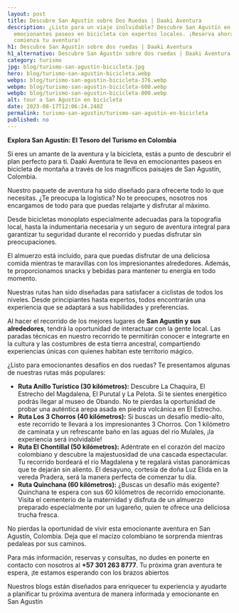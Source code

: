 ```yaml
---
layout: post
title: Descubre San Agustín sobre Dos Ruedas | Daaki Aventura
description: ¿Listo para un viaje inolvidable? Descubre San Agustín en
  emocionantes paseos en bicicleta con expertos locales. ¡Reserva ahora y
  comienza tu aventura!
h1: Descubre San Agustín sobre dos ruedas | Daaki Aventura
h1_alternativo: Descubre San Agustín sobre dos ruedas | Daaki Aventura
category: turismo
jpg: blog/turismo-san-agustin-bicicleta.jpg
hero: blog/turismo-san-agustin-bicicleta.webp
webps: blog/turismo-san-agustin-bicicleta-376.webp
webpm: blog/turismo-san-agustin-bicicleta-600.webp
webpb: blog/turismo-san-agustin-bicicleta-800.webp
alt: tour a San Agustín en bicicleta
date: 2023-08-17T12:06:24.248Z
permalink: turismo-san-agustin/turismo-san-agustin-en-bicicleta
published: no
---
```

**Explora San Agustín: El Tesoro del Turismo en Colombia**

Si eres un amante de la aventura y la bicicleta, estás a punto de descubrir el plan perfecto para ti. Daaki Aventura te lleva en emocionantes paseos en bicicleta de montaña a través de los magníficos paisajes de San Agustín, Colombia.

Nuestro paquete de aventura ha sido diseñado para ofrecerte todo lo que necesitas. ¿Te preocupa la logística? No te preocupes, nosotros nos encargamos de todo para que puedas relajarte y disfrutar al máximo. 

Desde bicicletas monoplato especialmente adecuadas para la topografía local, hasta la indumentaria necesaria y un seguro de aventura integral para garantizar tu seguridad durante el recorrido y puedas disfrutar sin preocupaciones.

El almuerzo está incluido, para que puedas disfrutar de una deliciosa comida mientras te maravillas con los impresionantes alrededores. Además, te proporcionamos snacks y bebidas para mantener tu energía en todo momento.

Nuestras rutas han sido diseñadas para satisfacer a ciclistas de todos los niveles. Desde principiantes hasta expertos, todos encontrarán una experiencia que se adaptará a sus habilidades y preferencias.

Al hacer el recorrido de los mejores lugares de **San Agustín y sus alrededores**, tendrá la oportunidad de interactuar con la gente local. Las paradas técnicas en nuestro recorrido te permitirán conocer e integrarte en la cultura y las costumbres de esta tierra ancestral, compartiendo experiencias únicas con quienes habitan este territorio mágico.

¿Listo para emocionantes desafíos en dos ruedas? Te presentamos algunas de nuestras rutas más populares:

* **Ruta Anillo Turístico (30 kilómetros):** Descubre La Chaquira, El Estrecho del Magdalena, El Purutal y La Pelota. Si te sientes energético  podrás llegar al museo de Obando. No te pierdas la oportunidad de probar una auténtica arepa asada en piedra volcánica en El Estrecho.
* **Ruta Los 3 Chorros (40 kilómetros):** Si buscas un desafío medio-alto, este recorrido te llevará a los impresionantes 3  Chorros. Con 1 kilómetro de caminata y un refrescante baño en las aguas del río Mulales, ¡la experiencia será inolvidable!
* **Ruta El Chontillal (50 kilómetros):** Adéntrate en el corazón del macizo colombiano y descubre la majestuosidad de una cascada espectacular. Tu recorrido bordeará el río Magdalena y te regalará vistas panorámicas que te dejarán sin aliento. El desayuno, cortesía de doña Luz Elida en la vereda Pradera, será la manera perfecta de comenzar tu día.
* **Ruta Quinchana (60 kilómetros):** ¿Buscas un desafío más exigente? Quinchana te espera con sus 60 kilómetros de recorrido emocionante. Visita el cementerio de la maternidad y disfruta de un almuerzo preparado especialmente por un lugareño, quien te ofrece una deliciosa trucha fresca.   

No pierdas la oportunidad de vivir esta emocionante aventura en San Agustín, Colombia. Deja que el macizo colombiano te sorprenda mientras pedaleas por sus caminos.

Para más información, reservas y consultas, no dudes en ponerte en contacto con nosotros al **+57 301 263 8777**. Tu próxima gran aventura te espera, ¡te estamos esperando con los brazos abiertos

Nuestros blogs están diseñados para enriquecer tu experiencia y ayudarte a planificar tu próxima aventura de manera informada y emocionante en San Agustín